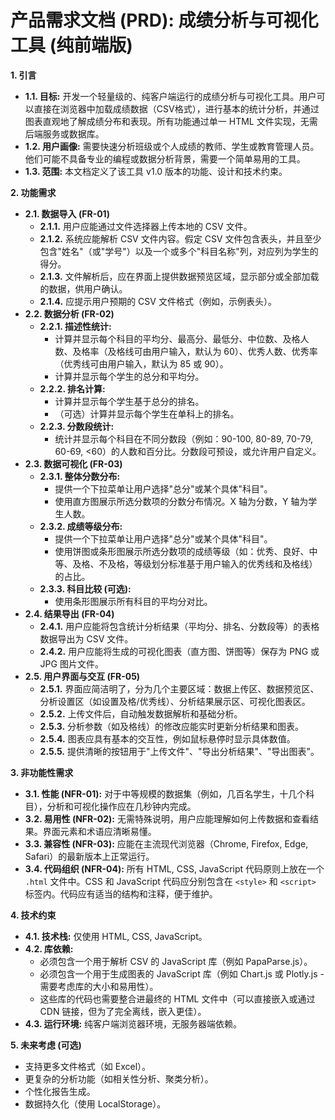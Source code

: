 # 产品需求文档 (PRD): 成绩分析与可视化工具 (纯前端版)

**1. 引言**

*   **1.1. 目标:** 开发一个轻量级的、纯客户端运行的成绩分析与可视化工具。用户可以直接在浏览器中加载成绩数据（CSV格式），进行基本的统计分析，并通过图表直观地了解成绩分布和表现。所有功能通过单一 HTML 文件实现，无需后端服务或数据库。
*   **1.2. 用户画像:** 需要快速分析班级或个人成绩的教师、学生或教育管理人员。他们可能不具备专业的编程或数据分析背景，需要一个简单易用的工具。
*   **1.3. 范围:** 本文档定义了该工具 v1.0 版本的功能、设计和技术约束。

**2. 功能需求**

*   **2.1. 数据导入 (FR-01)**
    *   **2.1.1.** 用户应能通过文件选择器上传本地的 CSV 文件。
    *   **2.1.2.** 系统应能解析 CSV 文件内容。假定 CSV 文件包含表头，并且至少包含"姓名"（或"学号"）以及一个或多个"科目名称"列，对应列为学生的得分。
    *   **2.1.3.** 文件解析后，应在界面上提供数据预览区域，显示部分或全部加载的数据，供用户确认。
    *   **2.1.4.** 应提示用户预期的 CSV 文件格式（例如，示例表头）。
*   **2.2. 数据分析 (FR-02)**
    *   **2.2.1. 描述性统计:**
        *   计算并显示每个科目的平均分、最高分、最低分、中位数、及格人数、及格率（及格线可由用户输入，默认为 60）、优秀人数、优秀率（优秀线可由用户输入，默认为 85 或 90）。
        *   计算并显示每个学生的总分和平均分。
    *   **2.2.2. 排名计算:**
        *   计算并显示每个学生基于总分的排名。
        *   （可选）计算并显示每个学生在单科上的排名。
    *   **2.2.3. 分数段统计:**
        *   统计并显示每个科目在不同分数段（例如：90-100, 80-89, 70-79, 60-69, <60）的人数和百分比。分数段可预设，或允许用户自定义。
*   **2.3. 数据可视化 (FR-03)**
    *   **2.3.1. 整体分数分布:**
        *   提供一个下拉菜单让用户选择"总分"或某个具体"科目"。
        *   使用直方图展示所选分数项的分数分布情况。X 轴为分数，Y 轴为学生人数。
    *   **2.3.2. 成绩等级分布:**
        *   提供一个下拉菜单让用户选择"总分"或某个具体"科目"。
        *   使用饼图或条形图展示所选分数项的成绩等级（如：优秀、良好、中等、及格、不及格，等级划分标准基于用户输入的优秀线和及格线）的占比。
    *   **2.3.3. 科目比较 (可选):**
        *   使用条形图展示所有科目的平均分对比。
*   **2.4. 结果导出 (FR-04)**
    *   **2.4.1.** 用户应能将包含统计分析结果（平均分、排名、分数段等）的表格数据导出为 CSV 文件。
    *   **2.4.2.** 用户应能将生成的可视化图表（直方图、饼图等）保存为 PNG 或 JPG 图片文件。
*   **2.5. 用户界面与交互 (FR-05)**
    *   **2.5.1.** 界面应简洁明了，分为几个主要区域：数据上传区、数据预览区、分析设置区（如设置及格/优秀线）、分析结果展示区、可视化图表区。
    *   **2.5.2.** 上传文件后，自动触发数据解析和基础分析。
    *   **2.5.3.** 分析参数（如及格线）的修改应能实时更新分析结果和图表。
    *   **2.5.4.** 图表应具有基本的交互性，例如鼠标悬停时显示具体数值。
    *   **2.5.5.** 提供清晰的按钮用于"上传文件"、"导出分析结果"、"导出图表"。

**3. 非功能性需求**

*   **3.1. 性能 (NFR-01):** 对于中等规模的数据集（例如，几百名学生，十几个科目），分析和可视化操作应在几秒钟内完成。
*   **3.2. 易用性 (NFR-02):** 无需特殊说明，用户应能理解如何上传数据和查看结果。界面元素和术语应清晰易懂。
*   **3.3. 兼容性 (NFR-03):** 应能在主流现代浏览器（Chrome, Firefox, Edge, Safari）的最新版本上正常运行。
*   **3.4. 代码组织 (NFR-04):** 所有 HTML, CSS, JavaScript 代码原则上放在一个 `.html` 文件中。CSS 和 JavaScript 代码应分别包含在 `<style>` 和 `<script>` 标签内。代码应有适当的结构和注释，便于维护。

**4. 技术约束**

*   **4.1. 技术栈:** 仅使用 HTML, CSS, JavaScript。
*   **4.2. 库依赖:**
    *   必须包含一个用于解析 CSV 的 JavaScript 库（例如 PapaParse.js）。
    *   必须包含一个用于生成图表的 JavaScript 库（例如 Chart.js 或 Plotly.js - 需要考虑库的大小和易用性）。
    *   这些库的代码也需要整合进最终的 HTML 文件中（可以直接嵌入或通过 CDN 链接，但为了完全离线，嵌入更佳）。
*   **4.3. 运行环境:** 纯客户端浏览器环境，无服务器端依赖。

**5. 未来考虑 (可选)**

*   支持更多文件格式（如 Excel）。
*   更复杂的分析功能（如相关性分析、聚类分析）。
*   个性化报告生成。
*   数据持久化（使用 LocalStorage）。 